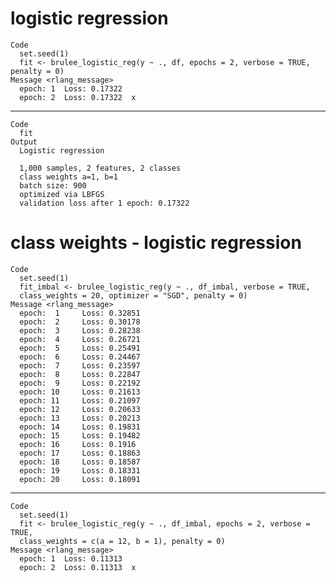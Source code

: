 # logistic regression

    Code
      set.seed(1)
      fit <- brulee_logistic_reg(y ~ ., df, epochs = 2, verbose = TRUE, penalty = 0)
    Message <rlang_message>
      epoch: 1 	Loss: 0.17322 
      epoch: 2 	Loss: 0.17322  x 

---

    Code
      fit
    Output
      Logistic regression
      
      1,000 samples, 2 features, 2 classes 
      class weights a=1, b=1 
      batch size: 900 
      optimized via LBFGS 
      validation loss after 1 epoch: 0.17322 

# class weights - logistic regression

    Code
      set.seed(1)
      fit_imbal <- brulee_logistic_reg(y ~ ., df_imbal, verbose = TRUE,
      class_weights = 20, optimizer = "SGD", penalty = 0)
    Message <rlang_message>
      epoch:  1 	Loss: 0.32851 
      epoch:  2 	Loss: 0.30178 
      epoch:  3 	Loss: 0.28238 
      epoch:  4 	Loss: 0.26721 
      epoch:  5 	Loss: 0.25491 
      epoch:  6 	Loss: 0.24467 
      epoch:  7 	Loss: 0.23597 
      epoch:  8 	Loss: 0.22847 
      epoch:  9 	Loss: 0.22192 
      epoch: 10 	Loss: 0.21613 
      epoch: 11 	Loss: 0.21097 
      epoch: 12 	Loss: 0.20633 
      epoch: 13 	Loss: 0.20213 
      epoch: 14 	Loss: 0.19831 
      epoch: 15 	Loss: 0.19482 
      epoch: 16 	Loss: 0.1916 
      epoch: 17 	Loss: 0.18863 
      epoch: 18 	Loss: 0.18587 
      epoch: 19 	Loss: 0.18331 
      epoch: 20 	Loss: 0.18091 

---

    Code
      set.seed(1)
      fit <- brulee_logistic_reg(y ~ ., df_imbal, epochs = 2, verbose = TRUE,
      class_weights = c(a = 12, b = 1), penalty = 0)
    Message <rlang_message>
      epoch: 1 	Loss: 0.11313 
      epoch: 2 	Loss: 0.11313  x 

